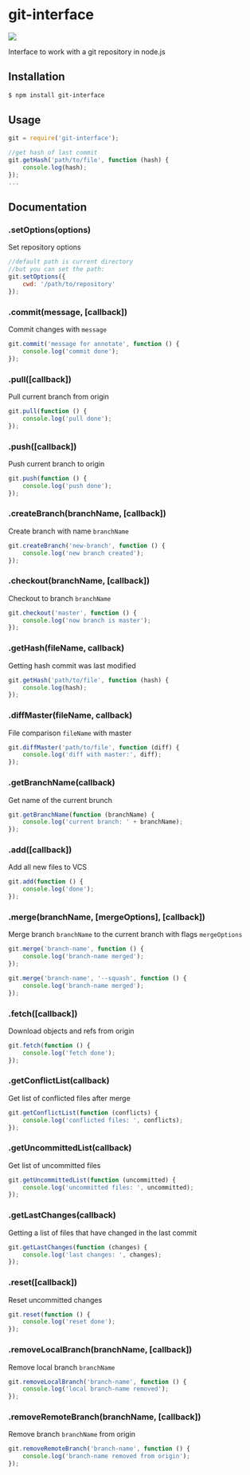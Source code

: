 # git-interface

![](http://s7.postimg.org/tz15stjaj/git_interface.png)

Interface to work with a git repository in node.js

## Installation

```bash
$ npm install git-interface
```

## Usage

```js
git = require('git-interface');

//get hash of last commit
git.getHash('path/to/file', function (hash) {
	console.log(hash);
});
...
```

## Documentation

### .setOptions(options)

Set repository options

```js
//default path is current directory
//but you can set the path:
git.setOptions({
	cwd: '/path/to/repository'
});
```

### .commit(message, [callback])

Commit changes with `message`

```js
git.commit('message for annotate', function () {
	console.log('commit done');
});
```

### .pull([callback])

Pull current branch from origin

```js
git.pull(function () {
	console.log('pull done');
});
```

### .push([callback])

Push current branch to origin

```js
git.push(function () {
	console.log('push done');
});
```

### .createBranch(branchName, [callback])

Create branch with name `branchName`

```js
git.createBranch('new-branch', function () {
	console.log('new branch created');
});
```

### .checkout(branchName, [callback])

Checkout to branch `branchName`

```js
git.checkout('master', function () {
	console.log('now branch is master');
});
```

### .getHash(fileName, callback)

Getting hash commit was last modified

```js
git.getHash('path/to/file', function (hash) {
	console.log(hash);
});
```

### .diffMaster(fileName, callback)

File comparison `fileName` with master

```js
git.diffMaster('path/to/file', function (diff) {
	console.log('diff with master:', diff);
});
```

### .getBranchName(callback)

Get name of the current brunch

```js
git.getBranchName(function (branchName) {
	console.log('current branch: ' + branchName);
});
```

### .add([callback])

Add all new files to VCS

```js
git.add(function () {
	console.log('done');
});
```

### .merge(branchName, [mergeOptions], [callback])

Merge branch `branchName` to the current branch with flags `mergeOptions`

```js
git.merge('branch-name', function () {
	console.log('branch-name merged');
});
```
```js
git.merge('branch-name', '--squash', function () {
	console.log('branch-name merged');
});
```

### .fetch([callback])

Download objects and refs from origin

```js
git.fetch(function () {
	console.log('fetch done');
});
```

### .getConflictList(callback)

Get list of conflicted files after merge

```js
git.getConflictList(function (conflicts) {
	console.log('conflicted files: ', conflicts);
});
```

### .getUncommittedList(callback)

Get list of uncommitted files

```js
git.getUncommittedList(function (uncommitted) {
	console.log('uncommitted files: ', uncommitted);
});
```

### .getLastChanges(callback)

Getting a list of files that have changed in the last commit

```js
git.getLastChanges(function (changes) {
	console.log('last changes: ', changes);
});
```

### .reset([callback])

Reset uncommitted changes

```js
git.reset(function () {
	console.log('reset done');
});
```

### .removeLocalBranch(branchName, [callback])

Remove local branch `branchName`

```js
git.removeLocalBranch('branch-name', function () {
	console.log('local branch-name removed');
});
```

### .removeRemoteBranch(branchName, [callback])

Remove branch `branchName` from origin

```js
git.removeRemoteBranch('branch-name', function () {
	console.log('branch-name removed from origin');
});
```
